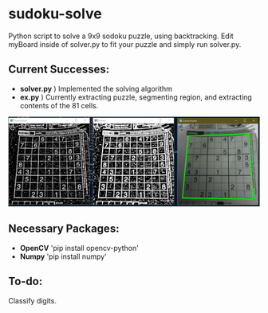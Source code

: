 # sudoku-solve
Python script to solve a 9x9 sodoku puzzle, using backtracking. Edit myBoard inside of solver.py to fit your puzzle and simply run solver.py.

## Current Successes:
* <b>solver.py</b> ) Implemented the solving algorithm
* <b>ex.py</b> ) Currently extracting puzzle, segmenting region, and extracting contents of the 81 cells.


![ex.py](./img/example.PNG)

## Necessary Packages:
* <b>OpenCV</b> 'pip install opencv-python'
* <b>Numpy</b> 'pip install numpy'


## To-do:
Classify digits.
